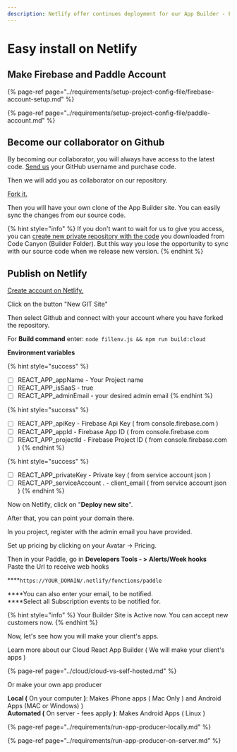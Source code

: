 ```yaml
---
description: Netlify offer continues deployment for our App Builder - For free.
---
```


# Easy install on Netlify

## Make Firebase and Paddle Account

{% page-ref page="../requirements/setup-project-config-file/firebase-account-setup.md" %}

{% page-ref page="../requirements/setup-project-config-file/paddle-account.md" %}

## Become our collaborator on Github

By  becoming our collaborator, you will always have access to the latest code. [Send us](https://help.mobidonia.com/#reactappbuilder) your GitHub username and purchase code. 

Then we will add you as collaborator on our repository.

[Fork it. ](https://help.github.com/en/github/getting-started-with-github/fork-a-repo)

Then you will have your own clone of the App Builder site. You can easily sync the changes from our source code.

{% hint style="info" %}
If you don't want to wait for us to give you access, you can [create new private repository with the code](https://www.softwarelab.it/2018/10/12/adding-an-existing-project-to-github-using-the-command-line/) you downloaded from Code Canyon \(Builder Folder\). But this way you lose the opportunity to sync with our source code when we release new version. 
{% endhint %}

## Publish on Netlify

[Create account on Netlify.](https://www.netlify.com/)

Click on the button "New GIT Site" 

Then select Github and connect with your account where you have forked the repository. 

For **Build command** enter: `node fillenv.js && npm run build:cloud`

**Environment variables**

{% hint style="success" %}
* [ ] REACT\_APP\_appName              - Your Project name
* [ ] REACT\_APP\_isSaaS                    - true
* [ ] REACT\_APP\_adminEmail           - your desired admin email
{% endhint %}

{% hint style="success" %}
* [ ] REACT\_APP\_apiKey                    - Firebase Api Key \( from console.firebase.com \)
* [ ] REACT\_APP\_appId                      - Firebase App ID \( from console.firebase.com
* [ ] REACT\_APP\_projectId                - Firebase Project ID \( from console.firebase.com \)
{% endhint %}

{% hint style="success" %}
* [ ] REACT\_APP\_privateKey             - Private key \( from service account json \)
* [ ] REACT\_APP\_serviceAccount . - client\_email \( from service account json \)
{% endhint %}

Now on Netlify, click on "**Deploy new site**". 

After that, you can point your domain there. 

In you project, register with the admin email you have provided. 

Set up pricing by clicking on your Avatar -&gt; Pricing. 

Then in your Paddle, go in **Developers Tools - &gt; Alerts/Week hooks**  
Paste the Url to receive web hooks   
  
****`https://YOUR_DOMAIN/.netlify/functions/paddle`  
  
****You can also enter your email, to be notified.  
****Select all Subscription events to be notified for.

{% hint style="info" %}
Your Builder Site is Active now. You can accept new customers now.
{% endhint %}

Now, let's see how you will make your client's apps. 

Learn more about our Cloud React App Builder \( We will make your client's apps \)

{% page-ref page="../cloud/cloud-vs-self-hosted.md" %}

Or make your own app producer 

**Local \(** On your computer **\)**: Makes iPhone apps \( Mac Only \) and Android Apps \(MAC or Windows\) \)   
**Automated \(** On server - fees apply **\)**: Makes Android Apps \( Linux  \)

{% page-ref page="../requirements/run-app-producer-locally.md" %}

{% page-ref page="../requirements/run-app-producer-on-server.md" %}







